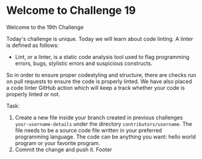 # Welcome to Challenge 19

Welcome to the 19th Challenge

Today's challenge is unique. Today we will learn about code linting. A linter is defined as follows:

- Lint, or a linter, is a static code analysis tool used to flag programming errors, bugs, stylistic errors and suspicious constructs.

So in order to ensure proper codestyling and structure, there are checks run on pull requests to ensure the code is properly linted. We have also placed a code linter GitHub action which will keep a track whether your code is properly linted or not.

Task:

1. Create a new file inside your branch created in previous challenges `your-username-details` under the directory `contributors/username`. The file needs to be a source code file written in your preferred programming language. The code can be anything you want: hello world program or your favorite program.
2. Commit the change and push it.
Footer
